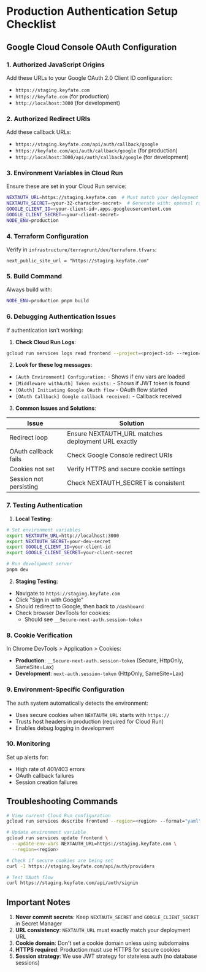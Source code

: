 # Production Authentication Setup Checklist

## Google Cloud Console OAuth Configuration

### 1. Authorized JavaScript Origins
Add these URLs to your Google OAuth 2.0 Client ID configuration:
- `https://staging.keyfate.com`
- `https://keyfate.com` (for production)
- `http://localhost:3000` (for development)

### 2. Authorized Redirect URIs
Add these callback URLs:
- `https://staging.keyfate.com/api/auth/callback/google`
- `https://keyfate.com/api/auth/callback/google` (for production)
- `http://localhost:3000/api/auth/callback/google` (for development)

### 3. Environment Variables in Cloud Run

Ensure these are set in your Cloud Run service:
```bash
NEXTAUTH_URL=https://staging.keyfate.com  # Must match your deployment URL exactly
NEXTAUTH_SECRET=<your-32-character-secret>  # Generate with: openssl rand -base64 32
GOOGLE_CLIENT_ID=<your-client-id>.apps.googleusercontent.com
GOOGLE_CLIENT_SECRET=<your-client-secret>
NODE_ENV=production
```

### 4. Terraform Configuration

Verify in `infrastructure/terragrunt/dev/terraform.tfvars`:
```hcl
next_public_site_url = "https://staging.keyfate.com"
```

### 5. Build Command

Always build with:
```bash
NODE_ENV=production pnpm build
```

### 6. Debugging Authentication Issues

If authentication isn't working:

1. **Check Cloud Run Logs**:
```bash
gcloud run services logs read frontend --project=<project-id> --region=<region>
```

2. **Look for these log messages**:
- `[Auth Environment] Configuration:` - Shows if env vars are loaded
- `[Middleware withAuth] Token exists:` - Shows if JWT token is found
- `[OAuth] Initiating Google OAuth flow` - OAuth flow started
- `[OAuth Callback] Google callback received:` - Callback received

3. **Common Issues and Solutions**:

| Issue | Solution |
|-------|----------|
| Redirect loop | Ensure NEXTAUTH_URL matches deployment URL exactly |
| OAuth callback fails | Check Google Console redirect URIs |
| Cookies not set | Verify HTTPS and secure cookie settings |
| Session not persisting | Check NEXTAUTH_SECRET is consistent |

### 7. Testing Authentication

1. **Local Testing**:
```bash
# Set environment variables
export NEXTAUTH_URL=http://localhost:3000
export NEXTAUTH_SECRET=your-dev-secret
export GOOGLE_CLIENT_ID=your-client-id
export GOOGLE_CLIENT_SECRET=your-client-secret

# Run development server
pnpm dev
```

2. **Staging Testing**:
- Navigate to `https://staging.keyfate.com`
- Click "Sign in with Google"
- Should redirect to Google, then back to `/dashboard`
- Check browser DevTools for cookies:
  - Should see `__Secure-next-auth.session-token`

### 8. Cookie Verification

In Chrome DevTools > Application > Cookies:
- **Production**: `__Secure-next-auth.session-token` (Secure, HttpOnly, SameSite=Lax)
- **Development**: `next-auth.session-token` (HttpOnly, SameSite=Lax)

### 9. Environment-Specific Configuration

The auth system automatically detects the environment:
- Uses secure cookies when `NEXTAUTH_URL` starts with `https://`
- Trusts host headers in production (required for Cloud Run)
- Enables debug logging in development

### 10. Monitoring

Set up alerts for:
- High rate of 401/403 errors
- OAuth callback failures
- Session creation failures

## Troubleshooting Commands

```bash
# View current Cloud Run configuration
gcloud run services describe frontend --region=<region> --format="yaml"

# Update environment variable
gcloud run services update frontend \
  --update-env-vars NEXTAUTH_URL=https://staging.keyfate.com \
  --region=<region>

# Check if secure cookies are being set
curl -I https://staging.keyfate.com/api/auth/providers

# Test OAuth flow
curl https://staging.keyfate.com/api/auth/signin
```

## Important Notes

1. **Never commit secrets**: Keep `NEXTAUTH_SECRET` and `GOOGLE_CLIENT_SECRET` in Secret Manager
2. **URL consistency**: `NEXTAUTH_URL` must exactly match your deployment URL
3. **Cookie domain**: Don't set a cookie domain unless using subdomains
4. **HTTPS required**: Production must use HTTPS for secure cookies
5. **Session strategy**: We use JWT strategy for stateless auth (no database sessions)